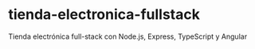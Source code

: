 # tienda-electronica-fullstack
Tienda electrónica full-stack con Node.js, Express, TypeScript y Angular
